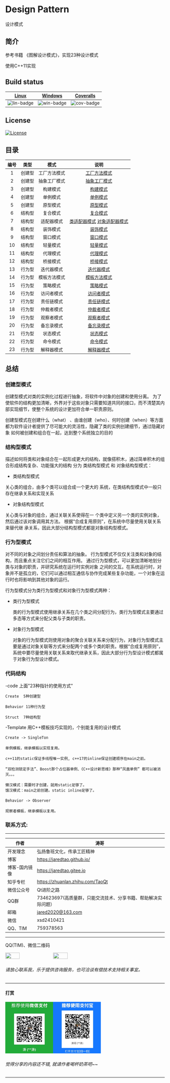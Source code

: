 ﻿# Design Pattern
设计模式

## 简介

参考书籍 《图解设计模式》，实现23种设计模式

使用C++11实现

## Build status

| [Linux][lin-link] | [Windows][win-link] | [Coveralls][cov-link] |
| :---------------: | :-----------------: | :-------------------: |
| ![lin-badge]      | ![win-badge]        | ![cov-badge]          |

[lin-badge]: https://travis-ci.org/jaredtao/DesignPattern.svg?branch=master "Travis build status"
[lin-link]: https://travis-ci.org/jaredtao/DesignPattern "Travis build status"
[win-badge]: https://ci.appveyor.com/api/projects/status/cckdwxaagrh2ncvo?svg=true "AppVeyor build status"
[win-link]: https://ci.appveyor.com/project/jiawentao/designpattern "AppVeyor build status"
[cov-badge]: https://coveralls.io/repos/github/wentaojia2014/DesignPattern/badge.svg?branch=master "Coveralls coverage"
[cov-link]: https://coveralls.io/github/wentaojia2014/DesignPattern?branch=master "Coveralls coverage"

## License
[![License](https://img.shields.io/badge/license-MIT-blue.svg)](https://github.com/jaredtao/TaoJson/blob/master/LICENSE)

## 目录

|编号| 类型   | 模式         | 说明                                                                                                |
|:----:| :----: | :----------: | :-------------------------------------------------------------------------------------------------: |
| 1 | 创建型 | 工厂方法模式 | [工厂方法模式](code/Create/FactoryMethod/README.md)                                                 |
| 2 | 创建型 | 抽象工厂模式 | [抽象工厂模式](code/Create/AbstractFactory/README.md)                                               |
| 3 | 创建型 | 构建模式     | [构建模式](code/Create/Builder/README.md)                                                           |
| 4 | 创建型 | 单例模式     | [单例模式](code/Create/Singleton/README.md)                                                         |
| 5 | 创建型 | 原型模式     | [原型模式](code/Create/Prototype/README.md)                                                         |
| 6 | 结构型 | 复合模式     | [复合模式](code/Struct/Composite/README.md)                                                         |
| 7 | 结构型 | 适配器模式   | [类适配器模式](code/Struct/Adapter_01/README.md) [对象适配器模式](code/Struct/Adapter_02/README.md) |
| 8 | 结构型 | 装饰模式     | [装饰模式](code/Struct/Decorator/README.md)                                                         |
| 9 | 结构型 | 窗口模式     | [窗口模式](code/Struct/Facade/README.md)                                                            |
| 10 | 结构型 | 轻量模式     | [轻量模式](code/Struct/FlyWeight/README.md)                                                         |
| 11 | 结构型 | 代理模式     | [代理模式](code/Struct/Proxy/README.md)                                                             |
| 12 | 结构型 | 桥接模式     | [桥接模式](code/Struct/Bridge/README.md)                                                            |
| 13 | 行为型 | 迭代器模式   | [迭代器模式](code/Behavior/Iterator/README.md)                                                      |
| 14 | 行为型 | 模板方法模式 | [模板方法模式](code/Behavior/TemplateMethod/README.md)                                              |
| 15 | 行为型 | 策略模式     | [策略模式](code/Behavior/Strategy/README.md)                                                        |
| 16 | 行为型 | 访问者模式   | [访问者模式](code/Behavior/Visitor/README.md)                                                       |
| 17 | 行为型 | 责任链模式   | [责任链模式](code/Behavior/ResponsibilityChain/README.md)                                           |
| 18 | 行为型 | 仲裁者模式   | [仲裁者模式](code/Behavior/Mediator/README.md)                                                      |
| 19 | 行为型 | 观察者模式   | [观察者模式](code/Behavior/Observer/README.md)                                                      |
| 20 | 行为型 | 备忘录模式   | [备忘录模式](code/Behavior/Memento/README.md)                                                       |
| 21 | 行为型 | 状态模式     | [状态模式](code/Behavior/State/README.md)                                                           |
| 22 | 行为型 | 命令模式     | [命令模式](code/Behavior/Command/README.md)                                                         |
| 23| 行为型 | 解释器模式   | [解释器模式](code/Behavior/Interpreter/README.md)                                                   |
## 总结

### 创建型模式
创建型模式对类的实例化过程进行抽象，将软件中对象的创建和使用分离。
为了使软件的结构更加清晰，外界对于这些对象只需要知道共同的接口，而不清楚其内部实现细节，使整个系统的设计更加符合单一职责原则。

创建型模式在创建什么（what） 、由谁创建（who）、何时创建（when）等方面都为软件设计者提供了尽可能大的灵活性，隐藏了类的实例创建细节，通过隐藏对象
如何被创建和组合在一起，达到整个系统独立的目的

### 结构型模式

描述如何将类和对象结合在一起形成更大的结构，就像搭积木，通过简单积木的组合形成结构复杂、功能强大的结构
分为 类结构型模式 和 对象结构型模式：
* 类结构型模式 

 关心类的组合，由多个类可以组合成一个更大的
系统，在类结构型模式中一般只存在继承关系和实现关系

* 对象结构型模式

 关心类与对象的组合，通过关联关系使得在一 个类中定义另一个类的实例对象，然后通过该对象调用其方法。 根据“合成复用原则”，在系统中尽量使用关联关系来替代继 承关系，因此大部分结构型模式都是对象结构型模式。
### 行为型模式
对不同的对象之间划分责任和算法的抽象。
行为型模式不仅仅关注类和对象的结构，而且重点关注它们之间的相互作用。
通过行为型模式，可以更加清晰地划分类与对象的职责，并研究系统在运行时实例对象 之间的交互。在系统运行时，对象并不是孤立的，它们可以通过相互通信与协作完成某些复杂功能，一个对象在运行时也将影响到其他对象的运行。

行为型模式分为类行为型模式和对象行为型模式两种：

* 类行为型模式

    类的行为型模式使用继承关系在几个类之间分配行为，类行为型模式主要通过多态等方式来分配父类与子类的职责。
* 对象行为型模式

    对象的行为型模式则使用对象的聚合关联关系来分配行为，对象行为型模式主要是通过对象关联等方式来分配两个或多个类的职责。根据“合成复用原则”，系统中要尽量使用关联关系来取代继承关系，因此大部分行为型设计模式都属于对象行为型设计模式。

### 代码结构

-code  上面"23种指针的使用方式"

    Create  5种创建型

    Behavior 11种行为型

    Struct  7种结构型

-Template 用C++模板技巧实现的，个别能复用的设计模式
    
    Create -> SingleTon  
    
    单例模板，继承模板以实现复用。
    
    c++11的static保证多线程唯一实例, c++17的inline保证创建顺序在main之前。
    
    “双检测锁定手法”、Boost那个占位器单例、《C++设计新思维》那种“凤凰单例” 都可以被消灭。。。
    
    懒汉模式：需要时才创建，就用static足够了。
    饿汉模式：main之前创建。static inline足够了。

    Behavior -> Observer

    观察者模板，继承模板以复用。

### 联系方式:

***

| 作者 | 涛哥                           |
| ---- | -------------------------------- |
|开发理念 | 弘扬鲁班文化，传承工匠精神 |
| 博客 | https://jaredtao.github.io/ |
|博客-国内镜像|https://jaredtao.gitee.io|
|知乎专栏| https://zhuanlan.zhihu.com/TaoQt |
|微信公众号| Qt进阶之路 |
|QQ群| 734623697(高质量群，只能交流技术、分享书籍、帮助解决实际问题）|
| 邮箱 | jared2020@163.com                |
| 微信 | xsd2410421                       |
| QQ、TIM | 759378563                      |
***

QQ(TIM)、微信二维码

<img src="https://github.com/jaredtao/jaredtao.github.io/blob/master/img/qq_connect.jpg?raw=true" width="30%" height="30%" /><img src="https://github.com/jaredtao/jaredtao.github.io/blob/master/img/weixin_connect.jpg?raw=true" width="30%" height="30%" />


###### 请放心联系我，乐于提供咨询服务，也可洽谈有偿技术支持相关事宜。

***
#### **打赏**
<img src="https://github.com/jaredtao/jaredtao.github.io/blob/master/img/weixin.jpg?raw=true" width="30%" height="30%" /><img src="https://github.com/jaredtao/jaredtao.github.io/blob/master/img/zhifubao.jpg?raw=true" width="30%" height="30%" />

###### 觉得分享的内容还不错, 就请作者喝杯奶茶吧~~
***
